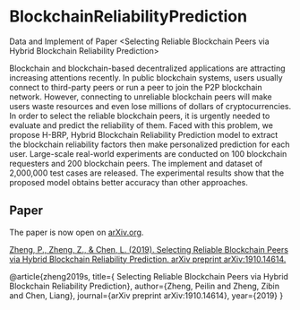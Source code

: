 # BlockchainReliabilityPrediction
Data and Implement of Paper &lt;Selecting Reliable Blockchain Peers via Hybrid Blockchain Reliability Prediction>

Blockchain and blockchain-based decentralized applications are attracting increasing attentions recently. In public blockchain systems, users usually connect to third-party peers or run a peer to join the P2P blockchain network. However, connecting to unreliable blockchain peers will make users waste resources and even lose millions of dollars of cryptocurrencies. In order to select the reliable blockchain peers, it is urgently needed to evaluate and predict the reliability of them. Faced with this problem, we propose H-BRP, Hybrid Blockchain Reliability Prediction model to extract the blockchain reliability factors then make personalized prediction for each user. Large-scale real-world experiments are conducted on 100 blockchain requesters and 200 blockchain peers. The implement and dataset of 2,000,000 test cases are released. The experimental results show that the proposed model obtains better accuracy than other approaches.

## Paper
The paper is now open on [arXiv.org](https://arxiv.org/abs/1910.14614).

[Zheng, P., Zheng, Z., & Chen, L. (2019). Selecting Reliable Blockchain Peers via Hybrid Blockchain Reliability Prediction. arXiv preprint arXiv:1910.14614.](https://arxiv.org/abs/1910.14614)

@article{zheng2019s,
  title={ Selecting Reliable Blockchain Peers via Hybrid Blockchain Reliability Prediction},
  author={Zheng, Peilin and Zheng, Zibin and Chen, Liang},
  journal={arXiv preprint arXiv:1910.14614},
  year={2019}
}